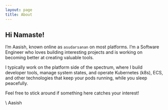 ```yaml
---
layout: page
title: About
---
```


## Hi Namaste!

I’m Aasish, known online as `asudarsanan` on most platforms. I’m a Software Engineer who loves building interesting projects and is working on becoming better at creating valuable tools.

I typically work on the platform side of the spectrum, where I build developer tools, manage system states, and operate Kubernetes (k8s), ECS, and other technologies that keep your pods running, while you sleep peacefully.

Feel free to stick around if something here catches your interest!

\ Aasish